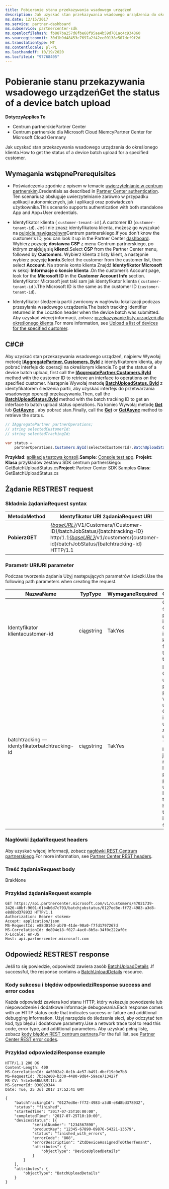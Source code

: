 ```yaml
---
title: Pobieranie stanu przekazywania wsadowego urządzeń
description: Jak uzyskać stan przekazywania wsadowego urządzenia do określonego klienta.
ms.date: 12/15/2017
ms.service: partner-dashboard
ms.subservice: partnercenter-sdk
ms.openlocfilehash: fb887ba257d6fbe68f95ae4b59d701ac4c934860
ms.sourcegitcommit: 30d1b9d48453c7697a2f42ee09138e507dcf9f2d
ms.translationtype: MT
ms.contentlocale: pl-PL
ms.lasthandoff: 10/19/2020
ms.locfileid: "97768405"
---
```

# <a name="get-the-status-of-a-device-batch-upload"></a><span data-ttu-id="a98b4-103">Pobieranie stanu przekazywania wsadowego urządzeń</span><span class="sxs-lookup"><span data-stu-id="a98b4-103">Get the status of a device batch upload</span></span>

<span data-ttu-id="a98b4-104">**Dotyczy**</span><span class="sxs-lookup"><span data-stu-id="a98b4-104">**Applies To**</span></span>

- <span data-ttu-id="a98b4-105">Centrum partnerskie</span><span class="sxs-lookup"><span data-stu-id="a98b4-105">Partner Center</span></span>
- <span data-ttu-id="a98b4-106">Centrum partnerskie dla Microsoft Cloud Niemcy</span><span class="sxs-lookup"><span data-stu-id="a98b4-106">Partner Center for Microsoft Cloud Germany</span></span>

<span data-ttu-id="a98b4-107">Jak uzyskać stan przekazywania wsadowego urządzenia do określonego klienta.</span><span class="sxs-lookup"><span data-stu-id="a98b4-107">How to get the status of a device batch upload for a specified customer.</span></span>

## <a name="prerequisites"></a><span data-ttu-id="a98b4-108">Wymagania wstępne</span><span class="sxs-lookup"><span data-stu-id="a98b4-108">Prerequisites</span></span>

- <span data-ttu-id="a98b4-109">Poświadczenia zgodnie z opisem w temacie [uwierzytelnianie w centrum partnerskim](partner-center-authentication.md).</span><span class="sxs-lookup"><span data-stu-id="a98b4-109">Credentials as described in [Partner Center authentication](partner-center-authentication.md).</span></span> <span data-ttu-id="a98b4-110">Ten scenariusz obsługuje uwierzytelnianie zarówno w przypadku aplikacji autonomicznych, jak i aplikacji oraz poświadczeń użytkownika.</span><span class="sxs-lookup"><span data-stu-id="a98b4-110">This scenario supports authentication with both standalone App and App+User credentials.</span></span>

- <span data-ttu-id="a98b4-111">Identyfikator klienta ( `customer-tenant-id` ).</span><span class="sxs-lookup"><span data-stu-id="a98b4-111">A customer ID (`customer-tenant-id`).</span></span> <span data-ttu-id="a98b4-112">Jeśli nie znasz identyfikatora klienta, możesz go wyszukać na [pulpicie nawigacyjnym](https://partner.microsoft.com/dashboard)Centrum partnerskiego.</span><span class="sxs-lookup"><span data-stu-id="a98b4-112">If you don't know the customer's ID, you can look it up in the Partner Center [dashboard](https://partner.microsoft.com/dashboard).</span></span> <span data-ttu-id="a98b4-113">Wybierz pozycję **dostawca CSP** z menu Centrum partnerskiego, po którym znajdują się **klienci**.</span><span class="sxs-lookup"><span data-stu-id="a98b4-113">Select **CSP** from the Partner Center menu, followed by **Customers**.</span></span> <span data-ttu-id="a98b4-114">Wybierz klienta z listy klient, a następnie wybierz pozycję **konto**.</span><span class="sxs-lookup"><span data-stu-id="a98b4-114">Select the customer from the customer list, then select **Account**.</span></span> <span data-ttu-id="a98b4-115">Na stronie konto klienta Znajdź **Identyfikator Microsoft** w sekcji **Informacje o koncie klienta** .</span><span class="sxs-lookup"><span data-stu-id="a98b4-115">On the customer’s Account page, look for the **Microsoft ID** in the **Customer Account Info** section.</span></span> <span data-ttu-id="a98b4-116">Identyfikator Microsoft jest taki sam jak identyfikator klienta ( `customer-tenant-id` ).</span><span class="sxs-lookup"><span data-stu-id="a98b4-116">The Microsoft ID is the same as the customer ID  (`customer-tenant-id`).</span></span>

- <span data-ttu-id="a98b4-117">Identyfikator śledzenia partii zwrócony w nagłówku lokalizacji podczas przesyłania wsadowego urządzenia.</span><span class="sxs-lookup"><span data-stu-id="a98b4-117">The batch tracking identifier returned in the Location header when the device batch was submitted.</span></span> <span data-ttu-id="a98b4-118">Aby uzyskać więcej informacji, zobacz [przekazywanie listy urządzeń dla określonego klienta](upload-a-list-of-devices-for-the-specified-customer.md).</span><span class="sxs-lookup"><span data-stu-id="a98b4-118">For more information, see [Upload a list of devices for the specified customer](upload-a-list-of-devices-for-the-specified-customer.md).</span></span>

## <a name="c"></a><span data-ttu-id="a98b4-119">C\#</span><span class="sxs-lookup"><span data-stu-id="a98b4-119">C\#</span></span>

<span data-ttu-id="a98b4-120">Aby uzyskać stan przekazywania wsadowego urządzeń, najpierw Wywołaj metodę [**IAggregatePartner. Customers. ById**](/dotnet/api/microsoft.store.partnercenter.customers.icustomercollection.byid) z identyfikatorem klienta, aby pobrać interfejs do operacji na określonym kliencie.</span><span class="sxs-lookup"><span data-stu-id="a98b4-120">To get the status of a device batch upload, first call the [**IAggregatePartner.Customers.ById**](/dotnet/api/microsoft.store.partnercenter.customers.icustomercollection.byid) method with the customer ID to retrieve an interface to operations on the specified customer.</span></span> <span data-ttu-id="a98b4-121">Następnie Wywołaj metodę [**BatchUploadStatus. ById**](/dotnet/api/microsoft.store.partnercenter.devicesdeployment.ibatchjobstatuscollection.byid) z identyfikatorem śledzenia partii, aby uzyskać interfejs do przetwarzania wsadowego operacji przekazywania.</span><span class="sxs-lookup"><span data-stu-id="a98b4-121">Then, call the [**BatchUploadStatus.ById**](/dotnet/api/microsoft.store.partnercenter.devicesdeployment.ibatchjobstatuscollection.byid) method with the batch tracking ID to get an interface to batch upload status operations.</span></span> <span data-ttu-id="a98b4-122">Na koniec Wywołaj metodę [**Get**](/dotnet/api/microsoft.store.partnercenter.devicesdeployment.ibatchjobstatus.get) lub [**GetAsync**](/dotnet/api/microsoft.store.partnercenter.devicesdeployment.ibatchjobstatus.getasync) , aby pobrać stan.</span><span class="sxs-lookup"><span data-stu-id="a98b4-122">Finally, call the [**Get**](/dotnet/api/microsoft.store.partnercenter.devicesdeployment.ibatchjobstatus.get) or [**GetAsync**](/dotnet/api/microsoft.store.partnercenter.devicesdeployment.ibatchjobstatus.getasync) method to retrieve the status.</span></span>

``` csharp
// IAggregatePartner partnerOperations;
// string selectedCustomerId;
// string selectedTrackingId;

var status =
    partnerOperations.Customers.ById(selectedCustomerId).BatchUploadStatus.ById(selectedTrackingId).Get();
```

<span data-ttu-id="a98b4-123">**Przykład**: [aplikacja testowa konsoli](console-test-app.md).</span><span class="sxs-lookup"><span data-stu-id="a98b4-123">**Sample**: [Console test app](console-test-app.md).</span></span> <span data-ttu-id="a98b4-124">**Projekt**: **Klasa** przykładów zestawu SDK centrum partnerskiego: GetBatchUploadStatus.cs</span><span class="sxs-lookup"><span data-stu-id="a98b4-124">**Project**: Partner Center SDK Samples **Class**: GetBatchUploadStatus.cs</span></span>

## <a name="rest-request"></a><span data-ttu-id="a98b4-125">Żądanie REST</span><span class="sxs-lookup"><span data-stu-id="a98b4-125">REST request</span></span>

### <a name="request-syntax"></a><span data-ttu-id="a98b4-126">Składnia żądania</span><span class="sxs-lookup"><span data-stu-id="a98b4-126">Request syntax</span></span>

| <span data-ttu-id="a98b4-127">Metoda</span><span class="sxs-lookup"><span data-stu-id="a98b4-127">Method</span></span>  | <span data-ttu-id="a98b4-128">Identyfikator URI żądania</span><span class="sxs-lookup"><span data-stu-id="a98b4-128">Request URI</span></span>                                                                                                       |
|---------|-------------------------------------------------------------------------------------------------------------------|
| <span data-ttu-id="a98b4-129">**Pobierz**</span><span class="sxs-lookup"><span data-stu-id="a98b4-129">**GET**</span></span> | <span data-ttu-id="a98b4-130">[*{baseURL}*](partner-center-rest-urls.md)/V1/Customers/{Customer-ID}/batchJobStatus/{batchtracking-ID} http/1.1</span><span class="sxs-lookup"><span data-stu-id="a98b4-130">[*{baseURL}*](partner-center-rest-urls.md)/v1/customers/{customer-id}/batchJobStatus/{batchtracking-id} HTTP/1.1</span></span> |

### <a name="uri-parameter"></a><span data-ttu-id="a98b4-131">Parametr URI</span><span class="sxs-lookup"><span data-stu-id="a98b4-131">URI parameter</span></span>

<span data-ttu-id="a98b4-132">Podczas tworzenia żądania Użyj następujących parametrów ścieżki.</span><span class="sxs-lookup"><span data-stu-id="a98b4-132">Use the following path parameters when creating the request.</span></span>

| <span data-ttu-id="a98b4-133">Nazwa</span><span class="sxs-lookup"><span data-stu-id="a98b4-133">Name</span></span>             | <span data-ttu-id="a98b4-134">Typ</span><span class="sxs-lookup"><span data-stu-id="a98b4-134">Type</span></span>   | <span data-ttu-id="a98b4-135">Wymagane</span><span class="sxs-lookup"><span data-stu-id="a98b4-135">Required</span></span> | <span data-ttu-id="a98b4-136">Opis</span><span class="sxs-lookup"><span data-stu-id="a98b4-136">Description</span></span>                                                                                                                                                                    |
|------------------|--------|----------|--------------------------------------------------------------------------------------------------------------------------------------------------------------------------------|
| <span data-ttu-id="a98b4-137">Identyfikator klienta</span><span class="sxs-lookup"><span data-stu-id="a98b4-137">customer-id</span></span>      | <span data-ttu-id="a98b4-138">ciąg</span><span class="sxs-lookup"><span data-stu-id="a98b4-138">string</span></span> | <span data-ttu-id="a98b4-139">Tak</span><span class="sxs-lookup"><span data-stu-id="a98b4-139">Yes</span></span>      | <span data-ttu-id="a98b4-140">Ciąg sformatowany przez identyfikator GUID, który identyfikuje klienta.</span><span class="sxs-lookup"><span data-stu-id="a98b4-140">A GUID-formatted string that identifies the customer.</span></span>                                                                                                                          |
| <span data-ttu-id="a98b4-141">batchtracking — identyfikator</span><span class="sxs-lookup"><span data-stu-id="a98b4-141">batchtracking-id</span></span> | <span data-ttu-id="a98b4-142">ciąg</span><span class="sxs-lookup"><span data-stu-id="a98b4-142">string</span></span> | <span data-ttu-id="a98b4-143">Tak</span><span class="sxs-lookup"><span data-stu-id="a98b4-143">Yes</span></span>      | <span data-ttu-id="a98b4-144">Identyfikator GUID, który jest używany do pobierania stanu przekazywania wsadowego urządzenia.</span><span class="sxs-lookup"><span data-stu-id="a98b4-144">A GUID-formatted identifier that is used to retrieve a device batch upload status.</span></span> <span data-ttu-id="a98b4-145">Ten identyfikator jest zwracany w nagłówku lokalizacji po pomyślnym przesłaniu partii urządzeń.</span><span class="sxs-lookup"><span data-stu-id="a98b4-145">This ID is returned in the Location header when the device batch is successfully submitted.</span></span> |

### <a name="request-headers"></a><span data-ttu-id="a98b4-146">Nagłówki żądań</span><span class="sxs-lookup"><span data-stu-id="a98b4-146">Request headers</span></span>

<span data-ttu-id="a98b4-147">Aby uzyskać więcej informacji, zobacz [nagłówki REST Centrum partnerskiego](headers.md).</span><span class="sxs-lookup"><span data-stu-id="a98b4-147">For more information, see [Partner Center REST headers](headers.md).</span></span>

### <a name="request-body"></a><span data-ttu-id="a98b4-148">Treść żądania</span><span class="sxs-lookup"><span data-stu-id="a98b4-148">Request body</span></span>

<span data-ttu-id="a98b4-149">Brak</span><span class="sxs-lookup"><span data-stu-id="a98b4-149">None</span></span>

### <a name="request-example"></a><span data-ttu-id="a98b4-150">Przykład żądania</span><span class="sxs-lookup"><span data-stu-id="a98b4-150">Request example</span></span>

```http
GET https://api.partnercenter.microsoft.com/v1/customers/47021739-3426-40bf-9601-61b4b6d7c793/batchjobstatus/0127ed8e-ff72-4983-a3d8-e8d8bd378932 HTTP/1.1
Authorization: Bearer <token>
Accept: application/json
MS-RequestId: e88d014d-ab70-41de-90a0-f7fd1797267d
MS-CorrelationId: de894e18-f027-4ac0-8b5a-34f0c222af0c
X-Locale: en-US
Host: api.partnercenter.microsoft.com
```

## <a name="rest-response"></a><span data-ttu-id="a98b4-151">Odpowiedź REST</span><span class="sxs-lookup"><span data-stu-id="a98b4-151">REST response</span></span>

<span data-ttu-id="a98b4-152">Jeśli to się powiedzie, odpowiedź zawiera zasób [BatchUploadDetails](device-deployment-resources.md#batchuploaddetails) .</span><span class="sxs-lookup"><span data-stu-id="a98b4-152">If successful, the response contains a [BatchUploadDetails](device-deployment-resources.md#batchuploaddetails) resource.</span></span>

### <a name="response-success-and-error-codes"></a><span data-ttu-id="a98b4-153">Kody sukcesu i błędów odpowiedzi</span><span class="sxs-lookup"><span data-stu-id="a98b4-153">Response success and error codes</span></span>

<span data-ttu-id="a98b4-154">Każda odpowiedź zawiera kod stanu HTTP, który wskazuje powodzenie lub niepowodzenie i dodatkowe informacje debugowania.</span><span class="sxs-lookup"><span data-stu-id="a98b4-154">Each response comes with an HTTP status code that indicates success or failure and additional debugging information.</span></span> <span data-ttu-id="a98b4-155">Użyj narzędzia do śledzenia sieci, aby odczytać ten kod, typ błędu i dodatkowe parametry.</span><span class="sxs-lookup"><span data-stu-id="a98b4-155">Use a network trace tool to read this code, error type, and additional parameters.</span></span> <span data-ttu-id="a98b4-156">Aby uzyskać pełną listę, zobacz [kody błędów REST centrum partnera](error-codes.md).</span><span class="sxs-lookup"><span data-stu-id="a98b4-156">For the full list, see [Partner Center REST error codes](error-codes.md).</span></span>

### <a name="response-example"></a><span data-ttu-id="a98b4-157">Przykład odpowiedzi</span><span class="sxs-lookup"><span data-stu-id="a98b4-157">Response example</span></span>

```http
HTTP/1.1 200 OK
Content-Length: 400
MS-CorrelationId: 4a5002a2-0c1b-4e57-b491-dbcf19c0e7b8
MS-RequestId: 7b3e2e00-b330-4480-9d84-59ace713427f
MS-CV: YrLe3w6BbUSMt1fi.0
MS-ServerId: 030020344
Date: Tue, 25 Jul 2017 17:52:41 GMT

{
    "batchTrackingId": "0127ed8e-ff72-4983-a3d8-e8d8bd378932",
    "status": "finished",
    "startedTime": "2017-07-25T10:00:00",
    "completedTime": "2017-07-25T10:10:00",
    "devicesStatus": [{
            "serialNumber": "1234567890",
            "productKey": "12345-67890-09876-54321-13579",
            "status": "finished_with_errors",
            "errorCode": "808",
            "errorDescription": "ZtdDeviceAssignedToOtherTenant",
            "attributes": {
                "objectType": "DeviceUploadDetails"
            }
        }
    ],
    "attributes": {
        "objectType": "BatchUploadDetails"
    }
}
```
